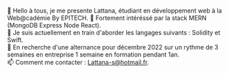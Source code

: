 👋 Hello à tous, je me presente Lattana, étudiant en développement web à la Web@cadémie By EPITECH.
👀 Fortement intéréssé par la stack MERN (MongoDB Express Node React).  
🌱 Je suis actuellement en train d'aborder les langages suivants : Solidity et Swift.  
💞️ En recherche d'une alternance pour décembre 2022 sur un rythme de 3 semaines en entreprise 1 semaine en formation pendant 1an.  
📫 Comment me contacter : Lattana-s@hotmail.fr.  
